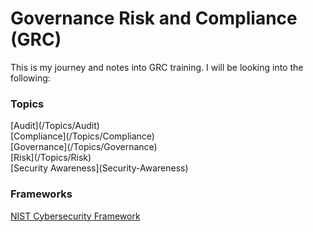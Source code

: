 <h1> Governance Risk and Compliance (GRC) </h1>

This is my journey and notes into GRC training. I will be looking into the following: <br>
<h3> Topics </h3>

  <p> [Audit](/Topics/Audit) <br>
  [Compliance](/Topics/Compliance) <br>
  [Governance](/Topics/Governance) <br>
  [Risk](/Topics/Risk) <br>
  [Security Awareness](Security-Awareness) <br>

<h3> Frameworks </h3>

  [NIST Cybersecurity Framework](/Frameworks/NIST) <br>

